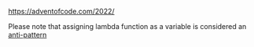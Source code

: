 https://adventofcode.com/2022/

Please note that assigning lambda function as a variable is considered an [anti-pattern](https://docs.quantifiedcode.com/python-anti-patterns/correctness/assigning_a_lambda_to_a_variable.html)